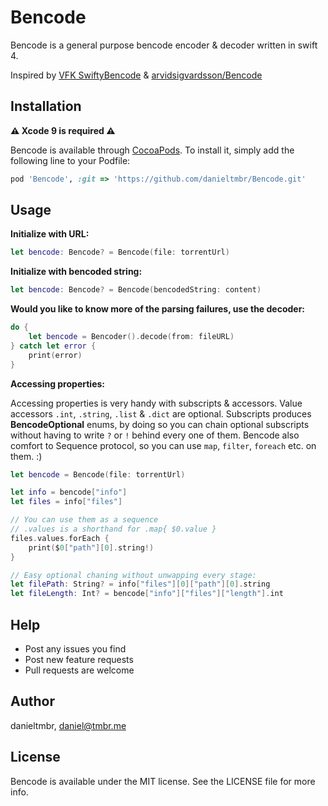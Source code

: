 # Bencode

Bencode is a general purpose bencode encoder & decoder written in swift 4.

Inspired by [VFK SwiftyBencode][vfk] & [arvidsigvardsson/Bencode][abc]

## Installation

**⚠️ Xcode 9 is required ⚠️**

Bencode is available through [CocoaPods](http://cocoapods.org).
To install it, simply add the following line to your Podfile:

```ruby
pod 'Bencode', :git => 'https://github.com/danieltmbr/Bencode.git'
```

## Usage

**Initialize with URL:**

```swift
let bencode: Bencode? = Bencode(file: torrentUrl)
```

**Initialize with bencoded string:**

```swift
let bencode: Bencode? = Bencode(bencodedString: content)
```

**Would you like to know more of the parsing failures, use the decoder:**

```swift
do {
    let bencode = Bencoder().decode(from: fileURL)
} catch let error {
    print(error)
}
```

**Accessing properties:**

Accessing properties is very handy with subscripts & accessors.
Value accessors `.int`, `.string`, `.list` & `.dict` are optional.
Subscripts produces **BencodeOptional** enums, by doing so you can chain optional subscripts without having to write `?` or `!` behind every one of them.
Bencode also comfort to Sequence protocol, so you can use `map`, `filter`, `foreach` etc. on them. :)

```swift
let bencode = Bencode(file: torrentUrl)

let info = bencode["info"]
let files = info["files"]

// You can use them as a sequence
// .values is a shorthand for .map{ $0.value }
files.values.forEach {
    print($0["path"][0].string!)
}

// Easy optional chaning without unwapping every stage:
let filePath: String? = info["files"][0]["path"][0].string
let fileLength: Int? = bencode["info"]["files"]["length"].int
```

## Help

* Post any issues you find
* Post new feature requests
* Pull requests are welcome

## Author

danieltmbr, daniel@tmbr.me

## License

Bencode is available under the MIT license. See the LICENSE file for more info.


[vfk]: https://github.com/VFK/SwiftyBencode
[abc]: https://github.com/arvidsigvardsson/Bencode
